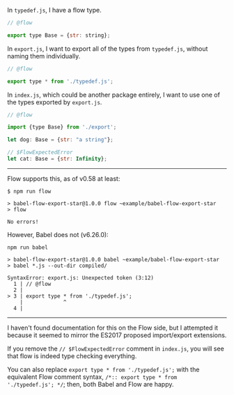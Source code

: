 In `typedef.js`, I have a flow type.

```js
// @flow

export type Base = {str: string};
```

In `export.js`, I want to export all of the types from `typedef.js`, without naming them individually.

```js
// @flow

export type * from './typedef.js';
```

In `index.js`, which could be another package entirely, I want to use one of the types exported by `export.js`.

```js
// @flow

import {type Base} from './export';

let dog: Base = {str: "a string"};

// $FlowExpectedError
let cat: Base = {str: Infinity};
```

---

Flow supports this, as of v0.58 at least:

```ShellSession
$ npm run flow

> babel-flow-export-star@1.0.0 flow ~example/babel-flow-export-star
> flow

No errors!
```

However, Babel does not (v6.26.0):

```ShellSession
npm run babel

> babel-flow-export-star@1.0.0 babel ~example/babel-flow-export-star
> babel *.js --out-dir compiled/

SyntaxError: export.js: Unexpected token (3:12)
  1 | // @flow
  2 |
> 3 | export type * from './typedef.js';
    |             ^
  4 |
```

---

I haven't found documentation for this on the Flow side, but I attempted it because it seemed to mirror the ES2017 proposed import/export extensions.

If you remove the `// $FlowExpectedError` comment in `index.js`, you will see that flow is indeed type checking everything.

You can also replace `export type * from './typedef.js';` with the equivalent Flow comment syntax, `/*:: export type * from './typedef.js'; */`; then, both Babel and Flow are happy.
